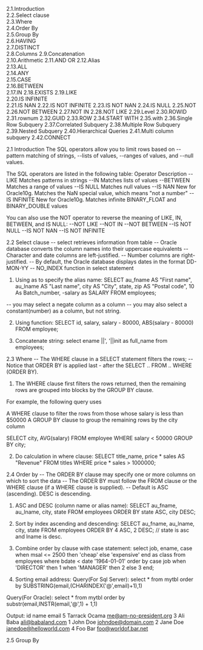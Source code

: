 2.1.Introduction	
2.2.Select clause	
2.3.Where	
2.4.Order By	
2.5.Group By	
2.6.HAVING	
2.7.DISTINCT	
2.8.Columns	
2.9.Concatenation	
2.10.Arithmetic	
2.11.AND OR	
2.12.Alias	
2.13.ALL	
2.14.ANY	
2.15.CASE	
2.16.BETWEEN	
2.17.IN	
2.18.EXISTS	
2.19.LIKE	
2.20.IS INFINITE	
2.21.IS NAN	
2.22.IS NOT INFINITE
2.23.IS NOT NAN
2.24.IS NULL
2.25.NOT
2.26.NOT BETWEEN
2.27.NOT IN
2.28.NOT LIKE
2.29.Level
2.30.ROWID
2.31.rownum
2.32.GUID
2.33.ROW
2.34.START WITH
2.35.with
2.36.Single Row Subquery
2.37.Correlated Subquery
2.38.Multiple Row Subquery
2.39.Nested Subquery
2.40.Hierarchical Queries
2.41.Multi column subquery
2.42.CONNECT


2.1 Introduction
The SQL operators allow you to limit rows based on
--pattern matching of strings,
--lists of values,
--ranges of values, and
--null values.

The SQL operators are listed in the following table:
Operator	Description
--LIKE	Matches patterns in strings
--IN	Matches lists of values
--BETWEEN	Matches a range of values
--IS NULL	Matches null values
--IS NAN	New for Oracle10g. Matches the NaN special value, which means "not a number"
--IS INFINITE	New for Oracle10g. Matches infinite BINARY_FLOAT and BINARY_DOUBLE values

You can also use the NOT operator to reverse the meaning of LIKE, IN, BETWEEN, and IS NULL:
--NOT LIKE
--NOT IN
--NOT BETWEEN
--IS NOT NULL
--IS NOT NAN
--IS NOT INFINITE


2.2 Select clause
-- select retrieves information from table
-- Oracle database converts the column names into their uppercase equivalents
-- Character and date columns are left-justified.
-- Number columns are right-justified.
-- By default, the Oracle database displays dates in the format DD-MON-YY
-- NO_INDEX function in select statement

1) Using as to specify the alias name: 
SELECT au_fname AS "First name", au_lname AS "Last name", city AS "City", state, zip AS "Postal code", 10 As Batch_number, -salary as SALARY FROM employees;

-- you may select a negate column as a column
-- you may also select a constant(number) as a column, but not string.

2) Using function: 
SELECT id, salary, salary - 80000, ABS(salary - 80000) FROM employee;

3) Concatenate string:
select ename ||', '||init as full_name from   employees;

2.3 Where 
-- The WHERE clause in a SELECT statement filters the rows;
-- Notice that ORDER BY is applied last - after the SELECT .. FROM .. WHERE (ORDER BY).

1) The WHERE clause first filters the rows returned, then the remaining rows are grouped into blocks by the GROUP BY clause.

For example, the following query uses

A WHERE clause to filter the rows from those whose salary is less than $50000
A GROUP BY clause to group the remaining rows by the city column

SELECT city, AVG(salary) FROM employee WHERE salary < 50000 GROUP BY city;

2) Do calculation in where clause:
SELECT title_name, price * sales AS "Revenue" FROM titles WHERE price * sales > 1000000;


2.4 Order by
-- The ORDER BY clause may specify one or more columns on which to sort the data
-- The ORDER BY must follow the FROM clause or the WHERE clause (if a WHERE clause is supplied).
-- Default is ASC (ascending). DESC is descending.

1) ASC and DESC (column name or alias name):
SELECT au_fname, au_lname, city, state FROM employees ORDER BY state ASC, city  DESC;

2) Sort by index ascending and descending:
SELECT au_fname, au_lname, city, state  FROM employees ORDER BY 4 ASC, 2 DESC; // state is asc and lname is desc.

3) Combine order by clause with case statement: 
 select job, ename,      case
           when msal <= 2500   then 'cheap'
           else 'expensive'
           end         as class
    from   employees
    where  bdate < date '1964-01-01'
    order  by case job
             when 'DIRECTOR' then 1
             when 'MANAGER'  then 2
                             else 3
             end;
             
4) Sorting email address:
Query(For Sql Server):
select * from mytbl order by SUBSTRING(email,(CHARINDEX('@',email)+1),1)

Query(For Oracle):
select * from mytbl order by substr(email,INSTR(email,'@',1) + 1,1)

Output:
id name	email
5   Tarrack Ocama	me@am-no-president.org
3   Ali Baba	ali@babaland.com
1   John Doe	johndoe@domain.com
2   Jane Doe	janedoe@helloworld.com
4   Foo Bar	foo@worldof.bar.net

2.5 Group By

